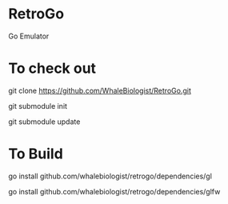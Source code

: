 RetroGo
=======

Go Emulator

To check out
============
git clone https://github.com/WhaleBiologist/RetroGo.git

git submodule init

git submodule update

To Build
========
go install github.com/whalebiologist/retrogo/dependencies/gl

go install github.com/whalebiologist/retrogo/dependencies/glfw